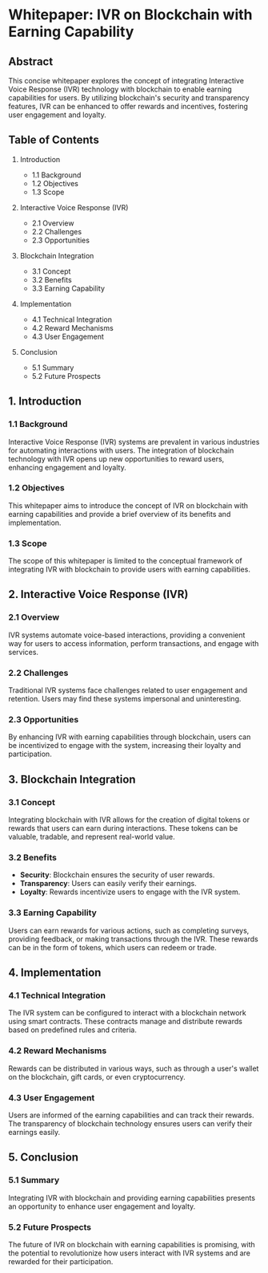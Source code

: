 # Whitepaper: IVR on Blockchain with Earning Capability

## Abstract

This concise whitepaper explores the concept of integrating Interactive Voice Response (IVR) technology with blockchain to enable earning capabilities for users. By utilizing blockchain's security and transparency features, IVR can be enhanced to offer rewards and incentives, fostering user engagement and loyalty.

## Table of Contents

1. Introduction
   - 1.1 Background
   - 1.2 Objectives
   - 1.3 Scope

2. Interactive Voice Response (IVR)
   - 2.1 Overview
   - 2.2 Challenges
   - 2.3 Opportunities

3. Blockchain Integration
   - 3.1 Concept
   - 3.2 Benefits
   - 3.3 Earning Capability

4. Implementation
   - 4.1 Technical Integration
   - 4.2 Reward Mechanisms
   - 4.3 User Engagement

5. Conclusion
   - 5.1 Summary
   - 5.2 Future Prospects

## 1. Introduction

### 1.1 Background

Interactive Voice Response (IVR) systems are prevalent in various industries for automating interactions with users. The integration of blockchain technology with IVR opens up new opportunities to reward users, enhancing engagement and loyalty.

### 1.2 Objectives

This whitepaper aims to introduce the concept of IVR on blockchain with earning capabilities and provide a brief overview of its benefits and implementation.

### 1.3 Scope

The scope of this whitepaper is limited to the conceptual framework of integrating IVR with blockchain to provide users with earning capabilities.

## 2. Interactive Voice Response (IVR)

### 2.1 Overview

IVR systems automate voice-based interactions, providing a convenient way for users to access information, perform transactions, and engage with services.

### 2.2 Challenges

Traditional IVR systems face challenges related to user engagement and retention. Users may find these systems impersonal and uninteresting.

### 2.3 Opportunities

By enhancing IVR with earning capabilities through blockchain, users can be incentivized to engage with the system, increasing their loyalty and participation.

## 3. Blockchain Integration

### 3.1 Concept

Integrating blockchain with IVR allows for the creation of digital tokens or rewards that users can earn during interactions. These tokens can be valuable, tradable, and represent real-world value.

### 3.2 Benefits

- **Security**: Blockchain ensures the security of user rewards.
- **Transparency**: Users can easily verify their earnings.
- **Loyalty**: Rewards incentivize users to engage with the IVR system.

### 3.3 Earning Capability

Users can earn rewards for various actions, such as completing surveys, providing feedback, or making transactions through the IVR. These rewards can be in the form of tokens, which users can redeem or trade.

## 4. Implementation

### 4.1 Technical Integration

The IVR system can be configured to interact with a blockchain network using smart contracts. These contracts manage and distribute rewards based on predefined rules and criteria.

### 4.2 Reward Mechanisms

Rewards can be distributed in various ways, such as through a user's wallet on the blockchain, gift cards, or even cryptocurrency.

### 4.3 User Engagement

Users are informed of the earning capabilities and can track their rewards. The transparency of blockchain technology ensures users can verify their earnings easily.

## 5. Conclusion

### 5.1 Summary

Integrating IVR with blockchain and providing earning capabilities presents an opportunity to enhance user engagement and loyalty.

### 5.2 Future Prospects

The future of IVR on blockchain with earning capabilities is promising, with the potential to revolutionize how users interact with IVR systems and are rewarded for their participation.
